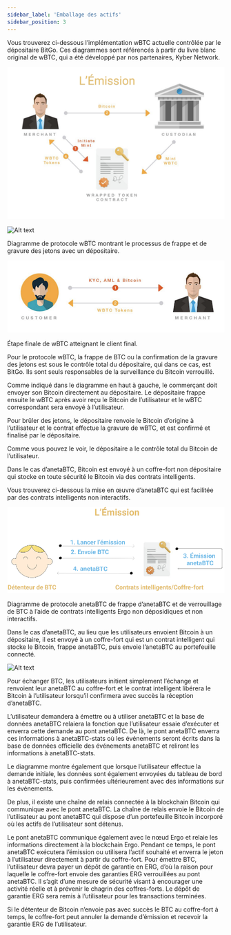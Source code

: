 ```yaml
---
sidebar_label: 'Emballage des actifs'
sidebar_position: 3
---
```


Vous trouverez ci-dessous l’implémentation wBTC actuelle contrôlée par le dépositaire BitGo. Ces diagrammes sont référencés à partir du livre blanc original de wBTC, qui a été développé par nos partenaires, Kyber Network. 

<!-- insert image here -->
![Alt text](../../static/img/wrapping-assets/wrapping-assets-1-fr.png "Émission d'actifs emballés")

![Alt text](../../static/img/wrapping-assets/wrapping-assets-burn-fr.png "Brûlement d'actifs emballés")

Diagramme de protocole wBTC montrant le processus de frappe et de gravure des jetons avec un dépositaire.

![Alt text](../../static/img/wrapping-assets/wrapping-assets-customer-tx.png)

Étape finale de wBTC atteignant le client final.

Pour le protocole wBTC, la frappe de BTC ou la confirmation de la gravure des jetons est sous le contrôle total du dépositaire, qui dans ce cas, est BitGo. Ils sont seuls responsables de la surveillance du Bitcoin verrouillé.


Comme indiqué dans le diagramme en haut à gauche, le commerçant doit envoyer son Bitcoin directement au dépositaire. Le dépositaire frappe ensuite le wBTC après avoir reçu le Bitcoin de l’utilisateur et le wBTC correspondant sera envoyé à l’utilisateur.

Pour brûler des jetons, le dépositaire renvoie le Bitcoin d’origine à l’utilisateur et le contrat effectue la gravure de wBTC, et est confirmé et finalisé par le dépositaire.

Comme vous pouvez le voir, le dépositaire a le contrôle total du Bitcoin de l’utilisateur.

Dans le cas d’anetaBTC, Bitcoin est envoyé à un coffre-fort non dépositaire qui stocke en toute sécurité le Bitcoin via des contrats intelligents.

Vous trouverez ci-dessous la mise en œuvre d’anetaBTC qui est facilitée par des contrats intelligents non interactifs.

![Alt text](../../static/img/wrapping-assets/wrapping-assets-aneta-mint-fr.png "Actifs emballés traditionnels")

Diagramme de protocole anetaBTC de frappe d’anetaBTC et de verrouillage de BTC à l’aide de contrats intelligents Ergo non déposidiques et non interactifs.

Dans le cas d’anetaBTC, au lieu que les utilisateurs envoient Bitcoin à un dépositaire, il est envoyé à un coffre-fort qui est un contrat intelligent qui stocke le Bitcoin, frappe anetaBTC, puis envoie l’anetaBTC au portefeuille connecté.

![Alt text](../../static/img/wrapping-assets/aneta-redeem-fr.png "Diagramme de protocole anetaBTC de rachat de BTC à l’aide de contrats intelligents Ergo non-dépositaires et non interactifs.")

Pour échanger BTC, les utilisateurs initient simplement l’échange et renvoient leur anetaBTC au coffre-fort et le contrat intelligent libérera le Bitcoin à l’utilisateur lorsqu’il confirmera avec succès la réception d’anetaBTC.

L’utilisateur demandera à émettre ou à utiliser anetaBTC et la base de données anetaBTC relaiera la fonction que l’utilisateur essaie d’exécuter et enverra cette demande au pont anetaBTC. De là, le pont anetaBTC enverra ces informations à anetaBTC-stats où les événements seront écrits dans la base de données officielle des événements anetaBTC et reliront les informations à anetaBTC-stats.

Le diagramme montre également que lorsque l’utilisateur effectue la demande initiale, les données sont également envoyées du tableau de bord à anetaBTC-stats, puis confirmées ultérieurement avec des informations sur les événements.

De plus, il existe une chaîne de relais connectée à la blockchain Bitcoin qui communique avec le pont anetaBTC. La chaîne de relais envoie le Bitcoin de l’utilisateur au pont anetaBTC qui dispose d’un portefeuille Bitcoin incorporé où les actifs de l’utilisateur sont détenus.

Le pont anetaBTC communique également avec le nœud Ergo et relaie les informations directement à la blockchain Ergo. Pendant ce temps, le pont anetaBTC exécutera l’émission ou utilisera l’actif souhaité et enverra le jeton à l’utilisateur directement à partir du coffre-fort. Pour émettre BTC, l’utilisateur devra payer un dépôt de garantie en ERG, d’où la raison pour laquelle le coffre-fort envoie des garanties ERG verrouillées au pont anetaBTC. Il s’agit d’une mesure de sécurité visant à encourager une activité réelle et à prévenir le chagrin des coffres-forts. Le dépôt de garantie ERG sera remis à l’utilisateur pour les transactions terminées.

Si le détenteur de Bitcoin n’envoie pas avec succès le BTC au coffre-fort à temps, le coffre-fort peut annuler la demande d’émission et recevoir la garantie ERG de l’utilisateur.
